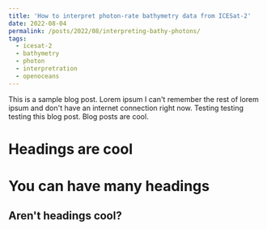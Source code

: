 ```yaml
---
title: 'How to interpret photon-rate bathymetry data from ICESat-2'
date: 2022-08-04
permalink: /posts/2022/08/interpreting-bathy-photons/
tags:
  - icesat-2
  - bathymetry
  - photon
  - interpretration
  - openoceans
---
```


This is a sample blog post. Lorem ipsum I can't remember the rest of lorem ipsum and don't have an internet connection right now. Testing testing testing this blog post. Blog posts are cool.

Headings are cool
======

You can have many headings
======

Aren't headings cool?
------